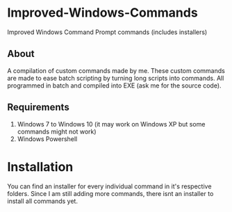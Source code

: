 # Improved-Windows-Commands
Improved Windows Command Prompt commands (includes installers)

## About
A compilation of custom commands made by me. These custom commands are made to ease batch scripting by turning long scripts into commands. All programmed in batch and compiled into EXE (ask me for the source code).

## Requirements
1. Windows 7 to Windows 10 (it may work on Windows XP but some commands might not work)
2. Windows Powershell

# Installation
You can find an installer for every individual command in it's respective folders. Since I am still adding more commands, there isnt an installer to install all commands yet.
